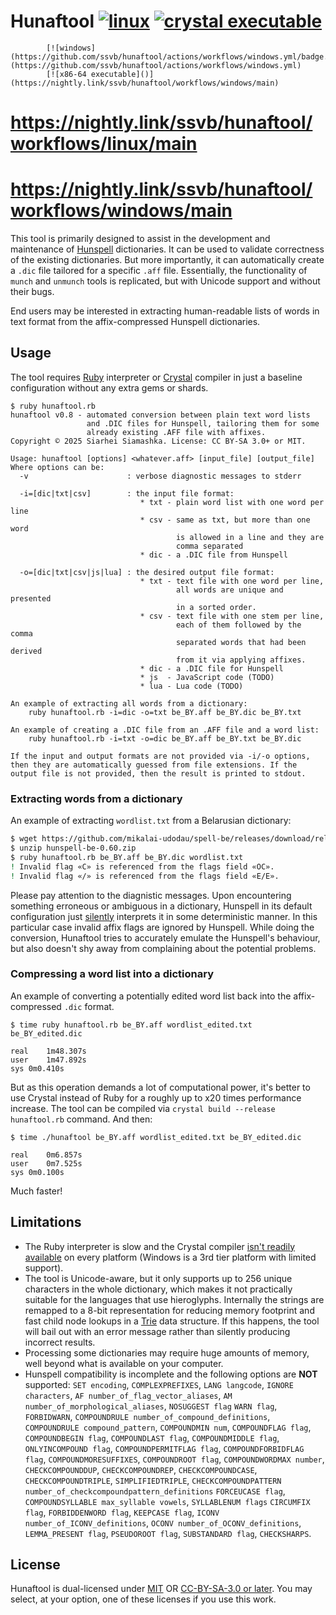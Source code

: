 # Hunaftool [![linux](https://github.com/ssvb/hunaftool/actions/workflows/linux.yml/badge.svg)](https://github.com/ssvb/hunaftool/actions/workflows/linux.yml) [![crystal executable](https://img.shields.io/badge/crystal_executable-blue)](https://nightly.link/ssvb/hunaftool/workflows/linux/main)
            [![windows](https://github.com/ssvb/hunaftool/actions/workflows/windows.yml/badge.svg)](https://github.com/ssvb/hunaftool/actions/workflows/windows.yml)
            [![x86-64 executable]()](https://nightly.link/ssvb/hunaftool/workflows/windows/main)
# https://nightly.link/ssvb/hunaftool/workflows/linux/main
# https://nightly.link/ssvb/hunaftool/workflows/windows/main

This tool is primarily designed to assist in the development and maintenance of
[Hunspell](https://github.com/hunspell/hunspell) dictionaries.
It can be used to validate correctness of the existing dictionaries.
But more importantly, it can automatically create a `.dic` file tailored for a specific `.aff` file.
Essentially, the functionality of `munch` and `unmunch` tools is replicated, but with Unicode support and without their bugs.

End users may be interested in extracting human-readable lists of words in text format from the affix-compressed Hunspell dictionaries.

## Usage

The tool requires [Ruby](https://www.ruby-lang.org) interpreter or [Crystal](https://crystal-lang.org) compiler in just a baseline configuration without any extra gems or shards.

```
$ ruby hunaftool.rb
hunaftool v0.8 - automated conversion between plain text word lists
                 and .DIC files for Hunspell, tailoring them for some
                 already existing .AFF file with affixes.
Copyright © 2025 Siarhei Siamashka. License: CC BY-SA 3.0+ or MIT.

Usage: hunaftool [options] <whatever.aff> [input_file] [output_file]
Where options can be:
  -v                      : verbose diagnostic messages to stderr

  -i=[dic|txt|csv]        : the input file format:
                             * txt - plain word list with one word per line
                             * csv - same as txt, but more than one word
                                     is allowed in a line and they are
                                     comma separated
                             * dic - a .DIC file from Hunspell

  -o=[dic|txt|csv|js|lua] : the desired output file format:
                             * txt - text file with one word per line,
                                     all words are unique and presented
                                     in a sorted order.
                             * csv - text file with one stem per line,
                                     each of them followed by the comma
                                     separated words that had been derived
                                     from it via applying affixes.
                             * dic - a .DIC file for Hunspell
                             * js  - JavaScript code (TODO)
                             * lua - Lua code (TODO)

An example of extracting all words from a dictionary:
    ruby hunaftool.rb -i=dic -o=txt be_BY.aff be_BY.dic be_BY.txt

An example of creating a .DIC file from an .AFF file and a word list:
    ruby hunaftool.rb -i=txt -o=dic be_BY.aff be_BY.txt be_BY.dic

If the input and output formats are not provided via -i/-o options,
then they are automatically guessed from file extensions. If the
output file is not provided, then the result is printed to stdout.
```

### Extracting words from a dictionary

An example of extracting `wordlist.txt` from a Belarusian dictionary:

```bash
$ wget https://github.com/mikalai-udodau/spell-be/releases/download/rel-0.60/hunspell-be-0.60.zip
$ unzip hunspell-be-0.60.zip
$ ruby hunaftool.rb be_BY.aff be_BY.dic wordlist.txt
! Invalid flag «C» is referenced from the flags field «OC».
! Invalid flag «/» is referenced from the flags field «E/E».
```

Please pay attention to the diagnistic messages. Upon encountering something
erroneous or ambiguous in a dictionary, Hunspell in its default configuration
just [silently](https://github.com/hunspell/hunspell/issues/1046)
interprets it in some deterministic manner. In this particular case invalid
affix flags are ignored by Hunspell. While doing the conversion, Hunaftool
tries to accurately emulate the Hunspell's behaviour, but also doesn't
shy away from complaining about the potential problems.

### Compressing a word list into a dictionary

An example of converting a potentially edited word list back into the
affix-compressed `.dic` format.
```
$ time ruby hunaftool.rb be_BY.aff wordlist_edited.txt be_BY_edited.dic

real	1m48.307s
user	1m47.892s
sys	0m0.410s
```

But as this operation demands a lot of computational power,
it's better to use Crystal instead of Ruby for a roughly up
to x20 times performance increase. The tool can be compiled
via `crystal build --release hunaftool.rb` command. And then:
```
$ time ./hunaftool be_BY.aff wordlist_edited.txt be_BY_edited.dic

real	0m6.857s
user	0m7.525s
sys	0m0.100s
```
Much faster!

## Limitations

* The Ruby interpreter is slow and the Crystal compiler [isn't readily available](https://crystal-lang.org/reference/1.15/syntax_and_semantics/platform_support.html)
on every platform (Windows is a 3rd tier platform with limited support).
* The tool is Unicode-aware, but it only supports up to 256 unique characters in the whole
dictionary, which makes it not practically suitable for the languages that use hieroglyphs. Internally
the strings are remapped to a 8-bit representation for reducing memory footprint and
fast child node lookups in a [Trie](https://en.wikipedia.org/wiki/Trie) data structure.
If this happens, the tool will bail out with an error message rather than silently producing incorrect results.
* Processing some dictionaries may require huge amounts of memory, well beyond what is available on your computer.
* Hunspell compatibility is incomplete and the following options are **NOT** supported:
`SET encoding`,
`COMPLEXPREFIXES`,
`LANG langcode`,
`IGNORE characters`,
`AF number_of_flag_vector_aliases`,
`AM number_of_morphological_aliases`,
`NOSUGGEST flag`
`WARN flag`,
`FORBIDWARN`,
`COMPOUNDRULE number_of_compound_definitions`,
`COMPOUNDRULE compound_pattern`,
`COMPOUNDMIN num`,
`COMPOUNDFLAG flag`,
`COMPOUNDBEGIN flag`,
`COMPOUNDLAST flag`,
`COMPOUNDMIDDLE flag`,
`ONLYINCOMPOUND flag`,
`COMPOUNDPERMITFLAG flag`,
`COMPOUNDFORBIDFLAG flag`,
`COMPOUNDMORESUFFIXES`,
`COMPOUNDROOT flag`,
`COMPOUNDWORDMAX number`,
`CHECKCOMPOUNDDUP`,
`CHECKCOMPOUNDREP`,
`CHECKCOMPOUNDCASE`,
`CHECKCOMPOUNDTRIPLE`,
`SIMPLIFIEDTRIPLE`,
`CHECKCOMPOUNDPATTERN number_of_checkcompoundpattern_definitions`
`FORCEUCASE flag`,
`COMPOUNDSYLLABLE max_syllable vowels`,
`SYLLABLENUM flags`
`CIRCUMFIX flag`,
`FORBIDDENWORD flag`,
`KEEPCASE flag`,
`ICONV number_of_ICONV_definitions`,
`OCONV number_of_OCONV_definitions`,
`LEMMA_PRESENT flag`,
`PSEUDOROOT flag`,
`SUBSTANDARD flag`,
`CHECKSHARPS`.

## License

Hunaftool is dual-licensed under [MIT](LICENSE.MIT) OR [CC-BY-SA-3.0 or later](LICENSE.CC-BY-SA).
You may select, at your option, one of these licenses if you use this work.
